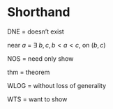 # Shorthand

DNE = doesn’t exist

near $a$ = $∃\ b,c,b<a<c$, on $(b,c)$

NOS = need only show

thm = theorem

WLOG = without loss of generality

WTS = want to show

